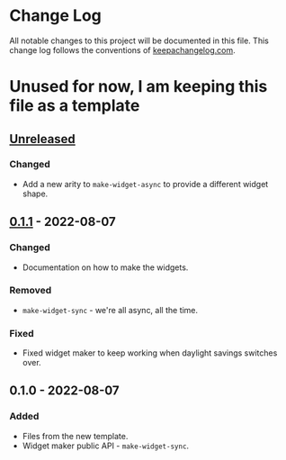 # Change Log
All notable changes to this project will be documented in this file. This change log follows the conventions of [keepachangelog.com](http://keepachangelog.com/).

# Unused for now, I am keeping this file as a template

## [Unreleased]
### Changed
- Add a new arity to `make-widget-async` to provide a different widget shape.

## [0.1.1] - 2022-08-07
### Changed
- Documentation on how to make the widgets.

### Removed
- `make-widget-sync` - we're all async, all the time.

### Fixed
- Fixed widget maker to keep working when daylight savings switches over.

## 0.1.0 - 2022-08-07
### Added
- Files from the new template.
- Widget maker public API - `make-widget-sync`.

[Unreleased]: https://github.com/RokLenarcic/datalevin-pathom/compare/0.1.1...HEAD
[0.1.1]: https://github.com/RokLenarcic/datalevin-pathom/compare/0.1.0...0.1.1
